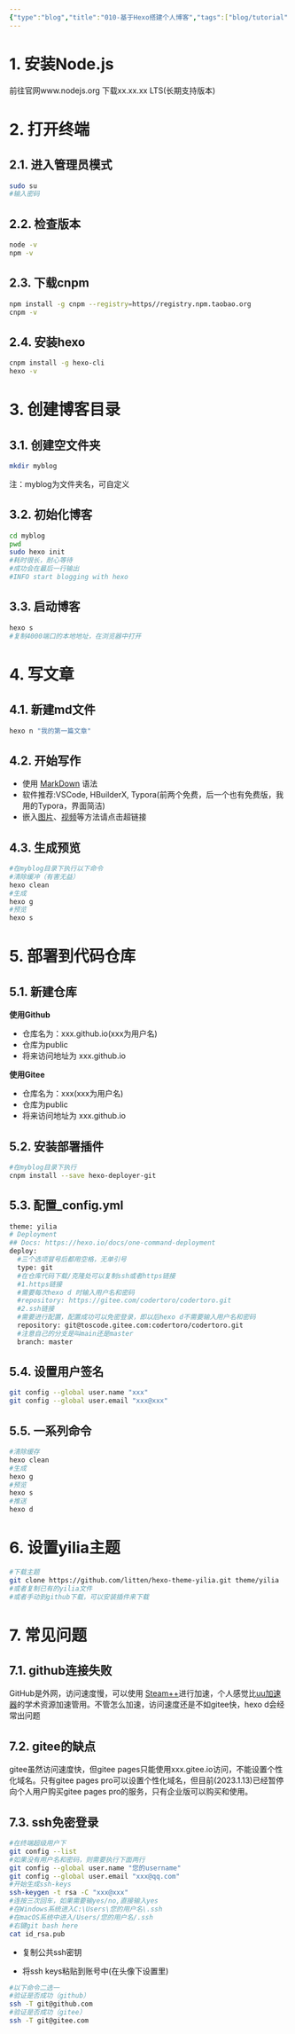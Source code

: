 ```yaml
---
{"type":"blog","title":"010-基于Hexo搭建个人博客","tags":["blog/tutorial"],"cover":"https://codertoro-img01.s3.ladydaily.com/img/material/%E5%9F%BA%E4%BA%8EHexo%E6%90%AD%E5%BB%BA%E4%B8%AA%E4%BA%BA%E5%8D%9A%E5%AE%A2.jpg","categories":["技术教程","博客搭建"],"abbrlink":"d90dd0c3","establish":"2023-01-13 22:37:33","dg-publish":true,"permalink":"/Blog/010-基于Hexo搭建个人博客/","dgPassFrontmatter":true,"created":"2025-02-21T11:01:33.123+08:00","updated":"2025-03-04T18:41:22.660+08:00"}
---
```


<!-- [toc] -->
# 1. 安装Node.js
前往官网www.nodejs.org 下载xx.xx.xx LTS(长期支持版本)

# 2. 打开终端

## 2.1. 进入管理员模式
``` bash
sudo su
#输入密码
```
<!--more-->

## 2.2. 检查版本
``` bash
node -v
npm -v
```
## 2.3. 下载cnpm
``` bash
npm install -g cnpm --registry=https//registry.npm.taobao.org
cnpm -v
```
## 2.4. 安装hexo
``` bash
cnpm install -g hexo-cli
hexo -v
```

# 3. 创建博客目录

## 3.1. 创建空文件夹
``` bash
mkdir myblog
```
注：myblog为文件夹名，可自定义

## 3.2. 初始化博客
``` bash
cd myblog
pwd
sudo hexo init
#耗时很长，耐心等待
#成功会在最后一行输出
#INFO start blogging with hexo
```

## 3.3. 启动博客
``` bash
hexo s
#复制4000端口的本地地址，在浏览器中打开
```

# 4. 写文章

## 4.1. 新建md文件
``` bash
hexo n "我的第一篇文章"
```
## 4.2. 开始写作

- 使用 [MarkDown](https://hx.dcloud.net.cn/Tutorial/Language/markdown) 语法
- 软件推荐:VSCode, HBuilderX, Typora(前两个免费，后一个也有免费版，我用的Typora，界面简洁)
- 嵌入[图片](https://codertoro.gitee.io/2022/09/07/%E5%9F%BA%E4%BA%8Egithub%E5%9B%BE%E7%89%87%E4%B8%8A%E4%BC%A0%E6%95%99%E7%A8%8B/)、[视频](https://codertoro.gitee.io/2022/09/06/%E8%A7%86%E9%A2%91%E4%B8%8A%E4%BC%A0%E5%88%9D%E7%BA%A7%E6%95%99%E7%A8%8B/)等方法请点击超链接

## 4.3. 生成预览
``` bash
#在myblog目录下执行以下命令
#清除缓冲（有害无益）
hexo clean
#生成
hexo g
#预览
hexo s
```
# 5. 部署到代码仓库
## 5.1. 新建仓库

**使用Github**
* 仓库名为：xxx.github.io(xxx为用户名)
* 仓库为public
* 将来访问地址为 xxx.github.io

**使用Gitee**
* 仓库名为：xxx(xxx为用户名)
* 仓库为public
* 将来访问地址为 xxx.github.io

## 5.2. 安装部署插件
``` bash
#在myblog目录下执行
cnpm install --save hexo-deployer-git
```

## 5.3. 配置_config.yml
``` bash
theme: yilia
# Deployment
## Docs: https://hexo.io/docs/one-command-deployment
deploy:
  #三个选项冒号后都用空格，无单引号
  type: git
  #在仓库代码下载/克隆处可以复制ssh或者https链接
  #1.https链接
  #需要每次hexo d 时输入用户名和密码
  #repository: https://gitee.com/codertoro/codertoro.git
  #2.ssh链接
  #需要进行配置，配置成功可以免密登录，即以后hexo d不需要输入用户名和密码
  repository: git@toscode.gitee.com:codertoro/codertoro.git
  #注意自己的分支是叫main还是master
  branch: master
```



## 5.4. 设置用户签名
``` bash
git config --global user.name "xxx"
git config --global user.email "xxx@xxx"
```

## 5.5. 一系列命令
``` bash
#清除缓存
hexo clean
#生成
hexo g
#预览
hexo s
#推送
hexo d
```

# 6. 设置yilia主题
``` bash
#下载主题
git clone https://github.com/litten/hexo-theme-yilia.git theme/yilia
#或者复制已有的yilia文件
#或者手动到github下载，可以安装插件来下载
```

# 7. 常见问题
## 7.1. github连接失败
GitHub是外网，访问速度慢，可以使用 [Steam++](https://steampp.net)进行加速，个人感觉比[uu加速器](https://uu.163.com/)的学术资源加速管用。不管怎么加速，访问速度还是不如gitee快，hexo d会经常出问题

## 7.2. gitee的缺点
gitee虽然访问速度快，但gitee pages只能使用xxx.gitee.io访问，不能设置个性化域名。只有gitee pages pro可以设置个性化域名，但目前(2023.1.13)已经暂停向个人用户购买gitee pages pro的服务，只有企业版可以购买和使用。

## 7.3. ssh免密登录
``` bash
#在终端超级用户下
git config --list
#如果没有用户名和密码，则需要执行下面两行
git config --global user.name "您的username"
git config --global user.email "xxx@qq.com" 
#开始生成ssh-keys
ssh-keygen -t rsa -C "xxx@xxx"
#连按三次回车，如果需要输yes/no,直接输入yes
#在Windows系统进入C:\Users\您的用户名\.ssh
#在macOS系统中进入/Users/您的用户名/.ssh
#右键git bash here
cat id_rsa.pub
```

* 复制公共ssh密钥




*  将ssh keys粘贴到账号中(在头像下设置里)




``` bash
#以下命令二选一
#验证是否成功（github）
ssh -T git@github.com
#验证是否成功（gitee）
ssh -T git@gitee.com
```
